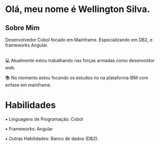 <!DOCTYPE html>
<h1>Olá, meu nome é Wellington Silva.</h1>
<h2>Sobre Mim</h2>
<body>
<p>Desenvolvedor Cobol focado em Mainframe. Especializando em DB2, e frameworks Angular.</p>

<p><br> 💻 Atualmente estou trabalhando nas forças armadas como desenvoldor web.</p>
<p> 📚 No momento estou focando os estudos no na plataforma IBM com enfase em mainframe.</p>
<h1>Habilidades</h1>

<p> ▪ Linguagens de Programação: Cobol</p>
<p> ▪ Frameworks: Angular</p>
<p> ▪ Outras Habilidades: Banco de dados (DB2).</p>

</body>

</html>

